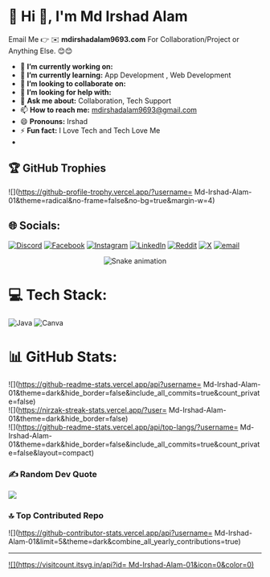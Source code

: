 # 💫 Hi 👋, I'm Md Irshad Alam


Email Me 👉 ✉️ **mdirshadalam9693.com** For Collaboration/Project or Anything Else. 😊😊

- 🔭 **I’m currently working on:** 
- 🌱 **I’m currently learning:** App Development , Web Development
- 👯 **I’m looking to collaborate on:** 
- 🤔 **I’m looking for help with:**
- 💬 **Ask me about:** Collaboration, Tech Support
- 📫 **How to reach me:** mdirshadalam9693@gmail.com
- 😄 **Pronouns:** Irshad
- ⚡ **Fun fact:** I Love Tech and Tech Love Me
-

## 🏆 GitHub Trophies
![](https://github-profile-trophy.vercel.app/?username=     Md-Irshad-Alam-01&theme=radical&no-frame=false&no-bg=true&margin-w=4)


## 🌐 Socials:
[![Discord](https://img.shields.io/badge/Discord-%237289DA.svg?logo=discord&logoColor=white)](https://discord.gg/md_irshad_alam) [![Facebook](https://img.shields.io/badge/Facebook-%231877F2.svg?logo=Facebook&logoColor=white)](https://facebook.com/https://www.facebook.com/share/1ZbS77FRat/) [![Instagram](https://img.shields.io/badge/Instagram-%23E4405F.svg?logo=Instagram&logoColor=white)](https://instagram.com/md_irshad__alam) [![LinkedIn](https://img.shields.io/badge/LinkedIn-%230077B5.svg?logo=linkedin&logoColor=white)](https://linkedin.com/in/https://www.linkedin.com/in/md-irshad-alam-ia) [![Reddit](https://img.shields.io/badge/Reddit-%23FF4500.svg?logo=Reddit&logoColor=white)](https://reddit.com/user/u/md_irshad__alam) [![X](https://img.shields.io/badge/X-black.svg?logo=X&logoColor=white)](https://x.com/@Md_Irshad__Alam) [![email](https://img.shields.io/badge/Email-D14836?logo=gmail&logoColor=white)](mailto:mdirshadalam9693@gmail.com) 

<!-- Snake Game Repo View -->

<div align="center">
  <img src="https://profile-readme-generator.com/assets/snake.svg" alt="Snake animation" />
</div>


# 💻 Tech Stack:
![Java](https://img.shields.io/badge/java-%23ED8B00.svg?style=for-the-badge&logo=openjdk&logoColor=white) ![Canva](https://img.shields.io/badge/Canva-%2300C4CC.svg?style=for-the-badge&logo=Canva&logoColor=white)


# 📊 GitHub Stats:
![](https://github-readme-stats.vercel.app/api?username=     Md-Irshad-Alam-01&theme=dark&hide_border=false&include_all_commits=true&count_private=false)<br/>
![](https://nirzak-streak-stats.vercel.app/?user=     Md-Irshad-Alam-01&theme=dark&hide_border=false)<br/>
![](https://github-readme-stats.vercel.app/api/top-langs/?username=     Md-Irshad-Alam-01&theme=dark&hide_border=false&include_all_commits=true&count_private=false&layout=compact)

### ✍️ Random Dev Quote
![](https://quotes-github-readme.vercel.app/api?type=horizontal&theme=radical)

### 🔝 Top Contributed Repo
![](https://github-contributor-stats.vercel.app/api?username=     Md-Irshad-Alam-01&limit=5&theme=dark&combine_all_yearly_contributions=true)

---
[![](https://visitcount.itsvg.in/api?id=     Md-Irshad-Alam-01&icon=0&color=0)](https://visitcount.itsvg.in)

<!-- Proudly created with GPRM ( https://gprm.itsvg.in ) -->
